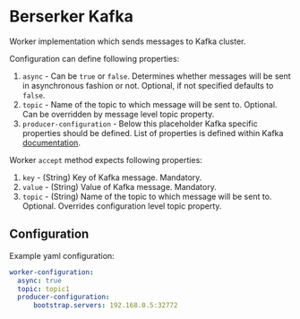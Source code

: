 # Berserker Kafka

Worker implementation which sends messages to Kafka cluster.

Configuration can define following properties:
1. `async` - Can be `true` or `false`. Determines whether messages will be sent in asynchronous fashion or not. Optional, if not specified defaults to `false`.
2. `topic` - Name of the topic to which message will be sent to. Optional. Can be overridden by message level topic property.
3. `producer-configuration` - Below this placeholder Kafka specific properties should be defined. List of properties is defined within Kafka [documentation](https://kafka.apache.org/documentation/#producerconfigs).

Worker `accept` method expects following properties:
1. `key` - (String) Key of Kafka message. Mandatory.
2. `value` - (String) Value of Kafka message. Mandatory.
3. `topic` - (String) Name of the topic to which message will be sent to. Optional. Overrides configuration level topic property.

## Configuration

Example yaml configuration:

```yaml
worker-configuration:
  async: true
  topic: topic1
  producer-configuration:
      bootstrap.servers: 192.168.0.5:32772
``` 
